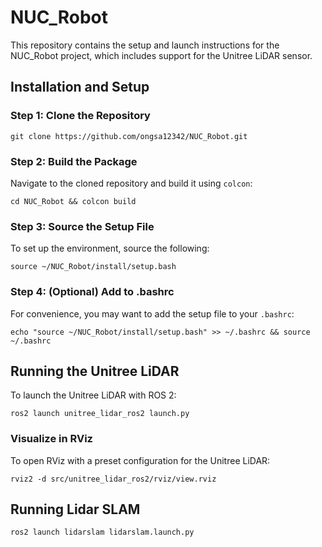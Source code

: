 
# NUC_Robot

This repository contains the setup and launch instructions for the NUC_Robot project, which includes support for the Unitree LiDAR sensor.

## Installation and Setup

### Step 1: Clone the Repository
```
git clone https://github.com/ongsa12342/NUC_Robot.git
```

### Step 2: Build the Package
Navigate to the cloned repository and build it using `colcon`:
```
cd NUC_Robot && colcon build
```

### Step 3: Source the Setup File
To set up the environment, source the following:
```
source ~/NUC_Robot/install/setup.bash
```

### Step 4: (Optional) Add to .bashrc
For convenience, you may want to add the setup file to your `.bashrc`:
```
echo "source ~/NUC_Robot/install/setup.bash" >> ~/.bashrc && source ~/.bashrc
```

## Running the Unitree LiDAR
To launch the Unitree LiDAR with ROS 2:
```
ros2 launch unitree_lidar_ros2 launch.py
```

### Visualize in RViz
To open RViz with a preset configuration for the Unitree LiDAR:
```
rviz2 -d src/unitree_lidar_ros2/rviz/view.rviz
```

## Running Lidar SLAM
```
ros2 launch lidarslam lidarslam.launch.py
```
